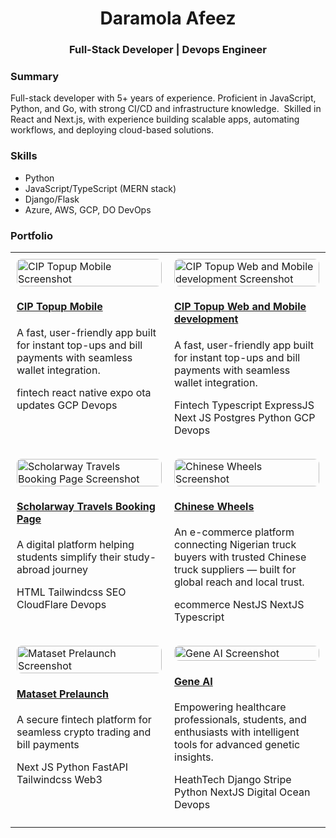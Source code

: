 <h1 align="center">Daramola Afeez</h1>
<h3 align="center">Full-Stack Developer | Devops Engineer</h3>

### Summary
Full-stack developer with 5+ years of experience. Proficient in JavaScript, Python, and Go, with strong CI/CD and infrastructure knowledge. 
Skilled in React and Next.js, with experience building scalable apps, automating workflows, and deploying cloud-based solutions. 

### Skills 
- Python
- JavaScript/TypeScript (MERN stack)
- Django/Flask
- Azure, AWS, GCP, DO DevOps

### Portfolio

<table width="100%" style="border-collapse: collapse; border: none;">
<tr>
<td width="50%" valign="top" style="padding: 10px;">
<a href="https://play.google.com/store/apps/details?id=com.ciptopup" target="_blank">
<img src="https://storage.googleapis.com/darphiz-folio/cip-mobile.png" alt="CIP Topup Mobile Screenshot" width="100%" style="border-radius: 8px;">
</a>
<h4 align="left">
<a href="https://play.google.com/store/apps/details?id=com.ciptopup" target="_blank">CIP Topup Mobile</a>
</h4>
<p>A fast, user-friendly app built for instant top-ups and bill payments with seamless wallet integration.</p>

fintech react native expo ota updates GCP Devops

</td>
<td width="50%" valign="top" style="padding: 10px;">
<a href="https://ciptopup.ng" target="_blank">
<img src="https://storage.googleapis.com/darphiz-folio/cip-web.png" alt="CIP Topup Web and Mobile development Screenshot" width="100%" style="border-radius: 8px;">
</a>
<h4 align="left">
<a href="https://ciptopup.ng" target="_blank">CIP Topup Web and Mobile development</a>
</h4>
<p>A fast, user-friendly app built for instant top-ups and bill payments with seamless wallet integration.</p>

Fintech Typescript ExpressJS Next JS Postgres Python GCP Devops

</td>

</tr>
<tr>
<td width="50%" valign="top" style="padding: 10px;">
<a href="https://www.scholarwaytravels.com" target="_blank">
<img src="https://storage.googleapis.com/darphiz-folio/scholarway.png" alt="Scholarway Travels Booking Page Screenshot" width="100%" style="border-radius: 8px;">
</a>
<h4 align="left">
<a href="https://www.scholarwaytravels.com" target="_blank">Scholarway Travels Booking Page</a>
</h4>
<p>A digital platform helping students simplify their study-abroad journey</p>

HTML Tailwindcss SEO CloudFlare Devops

</td>
<td width="50%" valign="top" style="padding: 10px;">
<a href="https://chineswheels.com" target="_blank">
<img src="https://storage.googleapis.com/darphiz-folio/chinesewheels.png" alt="Chinese Wheels Screenshot" width="100%" style="border-radius: 8px;">
</a>
<h4 align="left">
<a href="https://chineswheels.com" target="_blank">Chinese Wheels</a>
</h4>
<p>An e-commerce platform connecting Nigerian truck buyers with trusted Chinese truck suppliers — built for global reach and local trust.</p>

ecommerce NestJS NextJS Typescript

</td>

</tr>
<tr>
<td width="50%" valign="top" style="padding: 10px;">
<a href="https://mataset.demo.darphiz.com" target="_blank">
<img src="https://storage.googleapis.com/darphiz-folio/mataset-prelaunch.png" alt="Mataset Prelaunch Screenshot" width="100%" style="border-radius: 8px;">
</a>
<h4 align="left">
<a href="https://mataset.demo.darphiz.com" target="_blank">Mataset Prelaunch</a>
</h4>
<p>A secure fintech platform for seamless crypto trading and bill payments</p>

Next JS Python FastAPI Tailwindcss Web3

</td>
<td width="50%" valign="top" style="padding: 10px;">
<a href="https://geneai.demo.darphiz.com" target="_blank">
<img src="https://storage.googleapis.com/darphiz-folio/geneai.png" alt="Gene AI Screenshot" width="100%" style="border-radius: 8px;">
</a>
<h4 align="left">
<a href="https://geneai.demo.darphiz.com" target="_blank">Gene AI</a>
</h4>
<p>Empowering healthcare professionals, students, and enthusiasts with intelligent tools for advanced genetic insights.</p>

HeathTech Django Stripe Python NextJS Digital Ocean Devops

</td>

</tr>
</table>
